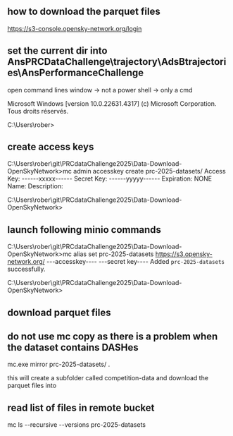 ## how to download the parquet files

https://s3-console.opensky-network.org/login 

## set the current dir into AnsPRCDataChallenge\trajectory\AdsBtrajectories\AnsPerformanceChallenge

open command lines window -> not a power shell -> only a cmd

Microsoft Windows [version 10.0.22631.4317]
(c) Microsoft Corporation. Tous droits réservés.

C:\Users\rober>

## create access keys

C:\Users\rober\git\PRCdataChallenge2025\Data-Download-OpenSkyNetwork>mc admin accesskey create prc-2025-datasets/
Access Key: ------xxxxx------
Secret Key: ------yyyyy------
Expiration: NONE
Name:
Description:

C:\Users\rober\git\PRCdataChallenge2025\Data-Download-OpenSkyNetwork>

## launch following minio commands

C:\Users\rober\git\PRCdataChallenge2025\Data-Download-OpenSkyNetwork>mc alias set prc-2025-datasets https://s3.opensky-network.org/ ---accesskey---- ---secret key----
Added `prc-2025-datasets` successfully.

C:\Users\rober\git\PRCdataChallenge2025\Data-Download-OpenSkyNetwork>

## download parquet files
## do not use mc copy as there is a problem when the dataset contains DASHes

mc.exe mirror prc-2025-datasets/  .

this will create a subfolder called competition-data and download the parquet files into

## read list of files in remote bucket
mc ls --recursive --versions prc-2025-datasets